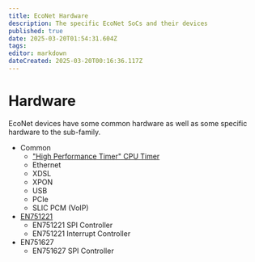 ```yaml
---
title: EcoNet Hardware
description: The specific EcoNet SoCs and their devices
published: true
date: 2025-03-20T01:54:31.604Z
tags: 
editor: markdown
dateCreated: 2025-03-20T00:16:36.117Z
---
```


# Hardware
EcoNet devices have some common hardware as well as some specific hardware to the sub-family.

* Common
  * ["High Performance Timer" CPU Timer](econet-hpt)
  * Ethernet
  * XDSL
  * XPON
  * USB
  * PCIe
  * SLIC PCM (VoIP)
* [EN751221](/hardware/EN751221)
  * EN751221 SPI Controller
  * EN751221 Interrupt Controller
* EN751627
  * EN751627 SPI Controller
